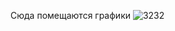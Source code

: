 Сюда помещаются графики
![3232](https://github.com/user-attachments/assets/eac1c1c3-1d98-438d-8256-c0867c3e597c)
